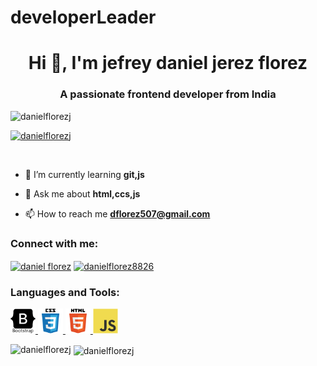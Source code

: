 # developerLeader
<h1 align="center">Hi 👋, I'm jefrey daniel jerez florez</h1>
<h3 align="center">A passionate frontend developer from India</h3>

<p align="left"> <img src="https://komarev.com/ghpvc/?username=danielflorezj&label=Profile%20views&color=0e75b6&style=flat" alt="danielflorezj" /> </p>

<p align="left"> <a href="https://github.com/ryo-ma/github-profile-trophy"><img src="https://github-profile-trophy.vercel.app/?username=danielflorezj" alt="danielflorezj" /></a> </p>

<p align="left"> <a href="https://twitter.com/" target="blank"><img src="https://img.shields.io/twitter/follow/?logo=twitter&style=for-the-badge" alt="" /></a> </p>

- 🌱 I’m currently learning **git,js**

- 💬 Ask me about **html,ccs,js**

- 📫 How to reach me **dflorez507@gmail.com**

<h3 align="left">Connect with me:</h3>
<p align="left">
<a href="https://fb.com/daniel florez" target="blank"><img align="center" src="https://raw.githubusercontent.com/rahuldkjain/github-profile-readme-generator/master/src/images/icons/Social/facebook.svg" alt="daniel florez" height="30" width="40" /></a>
<a href="https://instagram.com/danielflorez8826" target="blank"><img align="center" src="https://raw.githubusercontent.com/rahuldkjain/github-profile-readme-generator/master/src/images/icons/Social/instagram.svg" alt="danielflorez8826" height="30" width="40" /></a>
</p>

<h3 align="left">Languages and Tools:</h3>
<p align="left"> <a href="https://getbootstrap.com" target="_blank" rel="noreferrer"> <img src="https://raw.githubusercontent.com/devicons/devicon/master/icons/bootstrap/bootstrap-plain-wordmark.svg" alt="bootstrap" width="40" height="40"/> </a> <a href="https://www.w3schools.com/css/" target="_blank" rel="noreferrer"> <img src="https://raw.githubusercontent.com/devicons/devicon/master/icons/css3/css3-original-wordmark.svg" alt="css3" width="40" height="40"/> </a> <a href="https://www.w3.org/html/" target="_blank" rel="noreferrer"> <img src="https://raw.githubusercontent.com/devicons/devicon/master/icons/html5/html5-original-wordmark.svg" alt="html5" width="40" height="40"/> </a> <a href="https://developer.mozilla.org/en-US/docs/Web/JavaScript" target="_blank" rel="noreferrer"> <img src="https://raw.githubusercontent.com/devicons/devicon/master/icons/javascript/javascript-original.svg" alt="javascript" width="40" height="40"/> </a> </p>

<p><img align="left" src="https://github-readme-stats.vercel.app/api/top-langs?username=danielflorezj&show_icons=true&locale=en&layout=compact" alt="danielflorezj" /></p>

<p>&nbsp;<img align="center" src="https://github-readme-stats.vercel.app/api?username=danielflorezj&show_icons=true&locale=en" alt="danielflorezj" /></p>

